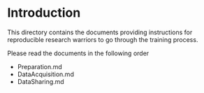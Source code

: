 # Introduction

This directory contains the documents providing instructions for reproducible
research warriors to go through the training process.

Please read the documents in the following order

* Preparation.md
* DataAcquisition.md
* DataSharing.md


